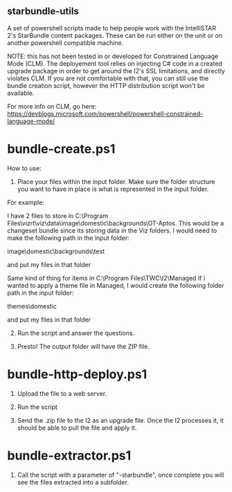 ## starbundle-utils

A set of powershell scripts made to help people work with the IntelliSTAR 2's StarBundle content packages. These can be run either on the unit or on another powershell compatible machine.

NOTE: this has not been tested in or developed for Constrained Language Mode (CLM). The deployement tool relies on injecting C# code in a created upgrade package in order to get around the I2's SSL limitations, and directly violates CLM. If you are not comfortable with that, you can still use the bundle creation script, however the HTTP distribution script won't be available.

For more info on CLM, go here: https://devblogs.microsoft.com/powershell/powershell-constrained-language-mode/

# bundle-create.ps1 

How to use:

1. Place your files within the input folder. Make sure the folder structure you want to have in place is what is represented in the input folder.

For example:

I have 2 files to store in C:\Program Files\vizrt\viz\data\image\domestic\backgrounds\OT-Aptos.
This would be a changeset bundle since its storing data in the Viz folders.
I would need to make the following path in the input folder:

image\domestic\backgrounds\test

and put my files in that folder


Same kind of thing for items in  C:\Program Files\TWC\I2\Managed
If i wanted to apply a theme file in Managed, I would create the following folder path in the input folder:

themes\domestic

and put my files in that folder


2. Run the script and answer the questions.



3. Presto! The output folder will have the ZIP file.


# bundle-http-deploy.ps1
1. Upload the file to a web server.


2. Run the script


3. Send the .zip file to the I2 as an upgrade file. Once the I2 processes it, it should be able to pull the file and apply it.


# bundle-extractor.ps1

1. Call the script with a parameter of "-starbundle", once complete you will see the files extracted into a subfolder.
